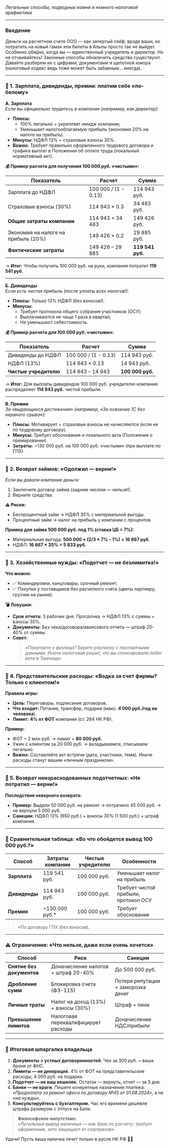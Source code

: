*Легальные способы, подводные камни и немного налоговой арифметики*

---

### Введение

Деньги на расчетном счете ООО — как запертый сейф: вроде ваши, но потратить на новый гамак или билеты в Альпы просто так не выйдет. Особенно обидно, когда вы — единственный учредитель и директор. Но не отчаивайтесь! Законные способы обналичить средства существуют. Давайте разберем их с цифрами, документами и щепоткой юмора (налоговый кодекс ведь тоже может быть забавным... иногда).

---

### 🤑 1. Зарплата, дивиденды, премии: платим себе «по-белому»

**А. Зарплата**  
*Если вы официально трудитесь в компании (например, как директор):*

- **Плюсы:**
	- 100% легально + укрепляет имидж компании;
	- Уменьшает налогооблагаемую прибыль (экономия 20% на налоге на прибыль).
- **Минусы:** НДФЛ 13% + страховые взносы 30%.
- **Важно:** Требует правильно оформленного трудового договора и графика выплат в Положении об оплате труда (локальный нормативный акт).

**💰 Пример расчета для получения 100 000 руб. «чистыми»:**

| Показатель                          | Расчет               | Сумма            |
| ----------------------------------- | -------------------- | ---------------- |
| Зарплата до НДФЛ                    | 100 000 / (1 - 0.13) | 114 943 руб.     |
| Страховые взносы (30%)              | 114 943 × 0.3        | 34 483 руб.      |
| **Общие затраты компании**          | 114 943 + 34 483     | 149 426 руб.     |
| Экономия на налоге на прибыль (20%) | 149 426 × 0.2        | 29 885 руб.      |
| **Фактические затраты**             | 149 426 – 29 885     | **119 541 руб.** |

→ **Итог:** Чтобы получить 100 000 руб. на руки, компания потратит **119 541 руб.**

---

**Б. Дивиденды**  
*Если есть чистая прибыль (после уплаты всех налогов!):*

- **Плюсы:** Только 13% НДФЛ (без взносов!).
- **Минусы:**
	- Требует протокола общего собрания участников (ОСУ);
	- Выплачиваются не чаще 1 раза в квартал;
	- Не уменьшают себестоимость.

**💰 Пример расчета для 100 000 руб. «чистыми»:**

| Показатель | Расчет | Сумма |
| --- | --- | --- |
| Дивиденды до НДФЛ | 100 000 / (1 - 0.13) | 114 943 руб. |
| НДФЛ (13%) | 114 943 × 0.13 | 14 943 руб. |
| **Чистые учредителю** | 114 943 – 14 943 | **100 000 руб.** |

→ **Итог:** Для выплаты дивидендов 100 000 руб. учредителю компания распределяет **114 943 руб.** чистой прибыли.

---

**В. Премии**  
*За «выдающиеся достижения» (например, «За освоение 1С без нервного срыва»):*

- **Плюсы:** Мотивирует + страховые взносы не начисляются (если не по трудовому договору).
- **Минусы:** Требует обоснования и локального акта (Положение о премировании).
- **Затраты:** ~130 000 руб. на 100 000 руб. «чистыми» (при выплате по ГПХ).

---

### 🔹 2. Возврат займов: «Одолжил — верни!»

*Если вы давали компании деньги:*

1. Заключите договор займа (задним числом — нельзя!).
2. Верните средства.

**⚠️ Риски:**

- Беспроцентный займ → НДФЛ 35% с материальной выгоды.
- Процентный займ → налог на прибыль у компании с процентов.

**Пример для займа 500 000 руб. под 1% (ставка ЦБ = 7%):**

- Материальная выгода: **500 000 × (2/3 × 7% – 1%) = 16 667 руб.**
- НДФЛ: **16 667 × 35% = 5 833 руб.**

---

### 🔹 3. Хозяйственные нужды: «Подотчет — не безлимитка!»

**Что можно:**

- ✅ Командировки, канцтовары, срочный ремонт;
- ✅ Покупки у поставщиков без расчетного счета (цветы партнеру, грузчик на рынке).

**💣 Ловушки:**

- **Срок отчета:** 3 рабочих дня. Просрочка → НДФЛ 13% с суммы + взносы 30%.
- **Документы:** Без чека/договора/авансового отчета — штраф 20-40% от суммы.
- **Совет:**
	> *«Покупаете у физлица? Берите расписку с паспортными данными. Иначе налоговая решит, что вы спонсировали побег кота в Таиланд».*

---

### 🔹 4. Представительские расходы: «Водка за счет фирмы? Только с клиентом!»

**Правила игры:**

- **Цель:** Переговоры, подписание договоров.
- **Что входит:** Питание, трансфер, подарки (макс. **4 000 руб./год на человека**).
- **Лимит:** **4% от ФОТ** компании (ст. 264 НК РФ).

**Пример:**

- ФОТ = 2 млн руб. → лимит = **80 000 руб.**
- Ужин с клиентом за 20 000 руб. → вкладываемся, списываем легально.
- **Важно:** Составляйте акт встречи (дата, участники, тема). Иначе расходы станут вашим «личным праздником».

---

### 🔹 5. Возврат неизрасходованных подотчетных: «Не потратил — верни!»

**Последствия неверного возврата:**

- **Пример:** Выдали 50 000 руб. на ремонт → потрачено 45 000 руб. → не вернули 5 000 руб.
- **Санкции:** НДФЛ 13% (650 руб.) + взносы 30% (1 500 руб.) + штраф компании.

---

### 🔹 Сравнительная таблица: «Во что обойдется вывод 100 000 руб.?»

| Способ | Затраты компании | Чистые учредителю | Особенности |
| --- | --- | --- | --- |
| **Зарплата** | 119 541 руб. | 100 000 руб. | Уменьшает налог на прибыль |
| **Дивиденды** | 114 943 руб. | 100 000 руб. | Требует чистой прибыли, протокол ОСУ |
| **Премия** | ~130 000 руб.\* | 100 000 руб. | Требует обоснования |

> \*По договору ГПХ (без взносов).

---

### ⚠️ Ограничения: «Что нельзя, даже если очень хочется»

| Способ | Риск | Санкции |
| --- | --- | --- |
| **Снятие без документов** | Доначисление налогов + штраф 20-40% | До 500 000 руб. |
| **Дробление сумм** | Блокировка счета (ФЗ-115) | Потеря репутации + заморозка денег |
| **Личные траты** | Налог на доход (13%) + взносы (30%) | Штраф + пени |
| **Превышение лимитов** | Налоговая переквалифицирует расходы | Доначисление НДС/прибыли |

---

### 💎 Итоговая шпаргалка владельца

1. **Документы > устных договоренностей.** Чек за 300 руб. = ваша броня от ФНС.
2. **Лимиты — не декорация.** 4% от ФОТ на представительские расходы, 4 000 руб. на подарки.
3. **Подотчет — не ваш кошелек.** Остаток — вернуть, отчет — за 3 дня.
4. **Банки — не враги.** Пишите конкретные назначения платежа: *«Предоплата за ремонт офиса по договору №45 от 01.08.2024»*, а не *«на нужды»*.
5. **Консультируйтесь с бухгалтером.** Час его времени дешевле штрафа размером с отпуск на Бали.

> **Философское напутствие:**  
> *«Легальный вывод наличных — как брак по расчету: требует оформления, зато защищает от сюрпризов»*.

Удачи! Пусть ваша наличка течет только в русле НК РФ 💸✨